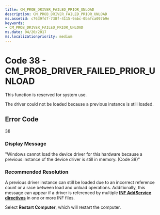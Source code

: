 ```yaml
---
title: CM_PROB_DRIVER_FAILED_PRIOR_UNLOAD
description: CM_PROB_DRIVER_FAILED_PRIOR_UNLOAD
ms.assetid: c7639fd7-738f-4115-9abc-0bafca097b9e
keywords:
- CM_PROB_DRIVER_FAILED_PRIOR_UNLOAD
ms.date: 04/20/2017
ms.localizationpriority: medium
---
```


# Code 38 - CM_PROB_DRIVER_FAILED_PRIOR_UNLOAD

This function is reserved for system use.

The driver could not be loaded because a previous instance is still loaded.

## Error Code

38

### Display Message

"Windows cannot load the device driver for this hardware because a previous instance of the device driver is still in memory. (Code 38)"

### Recommended Resolution

A previous driver instance can still be loaded due to an incorrect reference count or a race between load and unload operations. Additionally, this message can appear if a driver is referenced by multiple [**INF AddService directives**](inf-addservice-directive.md) in one or more INF files.

Select **Restart Computer**, which will restart the computer.
